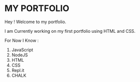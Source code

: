 # MY PORTFOLIO

Hey ! Welcome to my portfolio. 

I am Currently working on my first portfolio using HTML and CSS.

For Now I Know :
1. JavaScript
2. NodeJS
3. HTML
4. CSS
5. Repl.it
6. CHALK